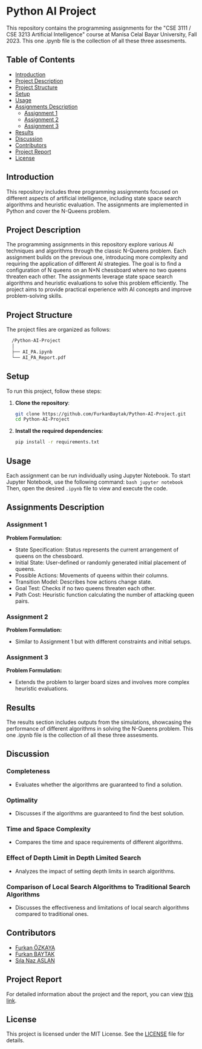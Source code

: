 # Python AI Project

This repository contains the programming assignments for the "CSE 3111 / CSE 3213 Artificial Intelligence" course at Manisa Celal Bayar University, Fall 2023. This one .ipynb file is the collection of all these three assesments.

## Table of Contents
- [Introduction](#introduction)
- [Project Description](#project-description)
- [Project Structure](#project-structure)
- [Setup](#setup)
- [Usage](#usage)
- [Assignments Description](#assignments-description)
  - [Assignment 1](#assignment-1)
  - [Assignment 2](#assignment-2)
  - [Assignment 3](#assignment-3)
- [Results](#results)
- [Discussion](#discussion)
- [Contributors](#contributors)
- [Project Report](#project-report)
- [License](#license)

## Introduction

This repository includes three programming assignments focused on different aspects of artificial intelligence, including state space search algorithms and heuristic evaluation. The assignments are implemented in Python and cover the N-Queens problem.

## Project Description

The programming assignments in this repository explore various AI techniques and algorithms through the classic N-Queens problem. Each assignment builds on the previous one, introducing more complexity and requiring the application of different AI strategies. The goal is to find a configuration of N queens on an N×N chessboard where no two queens threaten each other. The assignments leverage state space search algorithms and heuristic evaluations to solve this problem efficiently. The project aims to provide practical experience with AI concepts and improve problem-solving skills.

## Project Structure

The project files are organized as follows:

```bash
  /Python-AI-Project
  │
  ├── AI_PA.ipynb
  └── AI_PA_Report.pdf
```

## Setup

To run this project, follow these steps:

1. **Clone the repository**:
    ```bash
    git clone https://github.com/FurkanBaytak/Python-AI-Project.git
    cd Python-AI-Project
    ```

2. **Install the required dependencies**:
    ```bash
    pip install -r requirements.txt
    ```

## Usage

Each assignment can be run individually using Jupyter Notebook. To start Jupyter Notebook, use the following command:
    ```bash
    jupyter notebook
    ```
Then, open the desired `.ipynb` file to view and execute the code.

## Assignments Description

### Assignment 1

**Problem Formulation:**
- State Specification: Status represents the current arrangement of queens on the chessboard.
- Initial State: User-defined or randomly generated initial placement of queens.
- Possible Actions: Movements of queens within their columns.
- Transition Model: Describes how actions change state.
- Goal Test: Checks if no two queens threaten each other.
- Path Cost: Heuristic function calculating the number of attacking queen pairs.

### Assignment 2

**Problem Formulation:**
- Similar to Assignment 1 but with different constraints and initial setups.

### Assignment 3

**Problem Formulation:**
- Extends the problem to larger board sizes and involves more complex heuristic evaluations.

## Results

The results section includes outputs from the simulations, showcasing the performance of different algorithms in solving the N-Queens problem. This one .ipynb file is the collection of all these three assesments.

## Discussion

### Completeness
- Evaluates whether the algorithms are guaranteed to find a solution.

### Optimality
- Discusses if the algorithms are guaranteed to find the best solution.

### Time and Space Complexity
- Compares the time and space requirements of different algorithms.

### Effect of Depth Limit in Depth Limited Search
- Analyzes the impact of setting depth limits in search algorithms.

### Comparison of Local Search Algorithms to Traditional Search Algorithms
- Discusses the effectiveness and limitations of local search algorithms compared to traditional ones.

## Contributors

- [Furkan ÖZKAYA](https://github.com/Elhier0)
- [Furkan BAYTAK](https://github.com/FurkanBaytak)
- [Sıla Naz ASLAN](https://github.com/silanazaslan)

## Project Report

For detailed information about the project and the report, you can view [this link](https://github.com/FurkanBaytak/Python-AI-Project/blob/main/AI_PA_Report.pdf).

## License

This project is licensed under the MIT License. See the [LICENSE](LICENSE) file for details.

